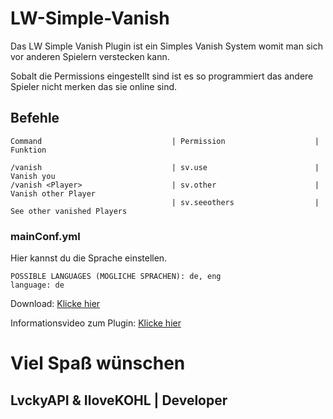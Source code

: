 # LW-Simple-Vanish
Das LW Simple Vanish Plugin ist ein Simples Vanish System womit man sich vor anderen Spielern verstecken kann.

Sobalt die Permissions eingestellt sind ist es so programmiert das andere Spieler nicht merken das sie online sind.

## Befehle

```
Command                             | Permission                    | Funktion

/vanish                             | sv.use                        | Vanish you
/vanish <Player>                    | sv.other                      | Vanish other Player
                                    | sv.seeothers                  | See other vanished Players

```

### mainConf.yml

Hier kannst du die Sprache einstellen.

```
POSSIBLE LANGUAGES (MÖGLICHE SPRACHEN): de, eng
language: de
```

Download: [Klicke hier](https://www.spigotmc.org/resources/lw-simplevanish-multi-langauge.94548/)

Informationsvideo zum Plugin: [Klicke hier](https://youtu.be/SbNyzPjzbpgH)

# Viel Spaß wünschen
## LvckyAPI & IloveKOHL | Developer
